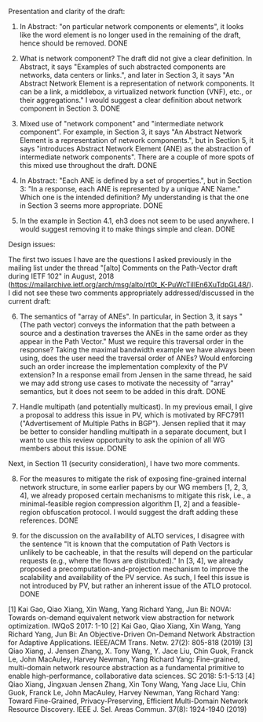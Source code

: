 Presentation and clarity of the draft:

1. In Abstract: "on particular network components or elements", it looks like
   the word element is no longer used in the remaining of the draft, hence
   should be removed. DONE

2. What is network component? The draft did not give a clear definition. In
   Abstract, it says "Examples of such abstracted components are networks, data
   centers or links.", and later in Section 3, it says "An Abstract Network
   Element is a representation of network components. It can be a link, a
   middlebox, a virtualized network function (VNF), etc., or their
   aggregations." I would suggest a clear definition about network component in
   Section 3. DONE

3. Mixed use of "network component" and "intermediate network component". For
example, in Section 3, it says "An Abstract Network Element is a representation
of network components.", but in Section 5, it says "introduces Abstract Network
Element (ANE) as the abstraction of intermediate network components". There are
a couple of more spots of this mixed use throughout the draft. DONE

4. In Abstract: "Each ANE is defined by a set of properties.", but in Section 3:
   "In a response, each ANE is represented by a unique ANE Name." Which one is
   the intended definition? My understanding is that the one in Section 3 seems
   more appropriate. DONE

5. In the example in Section 4.1, eh3 does not seem to be used anywhere. I would
   suggest removing it to make things simple and clean. DONE


Design issues:

The first two issues I have are the questions I asked previously in the mailing
list under the thread "[alto] Comments on the Path-Vector draft during IETF 102"
in August, 2018
(https://mailarchive.ietf.org/arch/msg/alto/rt0t_K-PuWcTiIlEn6XuTdpGL48/). I did
not see these two comments appropriately addressed/discussed in the current
draft:

  6. The semantics of "array of ANEs". In particular, in Section 3, it says
"(The path vector) conveys the information that the path between a source and a
destination traverses the ANEs in the same order as they appear in the Path
Vector." Must we require this traversal order in the response? Taking the
maximal bandwidth example we have always been using, does the user need the
traversal order of ANEs? Would enforcing such an order increase the
implementation complexity of the PV extension? In a response email from Jensen
in the same thread, he said we may add strong use cases to motivate the
necessity of "array" semantics, but it does not seem to be added in this draft.
DONE

  7. Handle multipath (and potentially multicast). In my previous email, I give
a proposal to address this issue in PV, which is motivated by RFC7911
("Advertisement of Multiple Paths in BGP"). Jensen replied that it may be better
to consider handling multipath in a separate document, but I want to use this
review opportunity to ask the opinion of all WG members about this issue.
DONE

Next, in Section 11 (security consideration), I have two more comments.

  8. For the measures to mitigate the risk of exposing fine-grained internal
     network structure, in some earlier papers by our WG members [1, 2, 3, 4],
     we already proposed certain mechanisms to mitigate this risk, i.e., a
     minimal-feasible region compression algorithm [1, 2] and a feasible-region
     obfuscation protocol. I would suggest the draft adding these references.
     DONE

  9. for the discussion on the availability of ALTO services, I disagree with
     the sentence "It is known that the computation of Path Vectors is unlikely
     to be cacheable, in that the results will depend on the particular requests
     (e.g., where the flows are distributed)." In [3, 4], we already proposed a
     precomputation-and-projection mechanism to improve the scalability and
     availability of the PV service. As such, I feel this issue is not
     introduced by PV, but rather an inherent issue of the ATLO protocol.
     DONE


[1] Kai Gao, Qiao Xiang, Xin Wang, Yang Richard Yang, Jun Bi: NOVA: Towards
on-demand equivalent network view abstraction for network optimization. IWQoS
2017: 1-10
[2] Kai Gao, Qiao Xiang, Xin Wang, Yang Richard Yang, Jun Bi: An
Objective-Driven On-Demand Network Abstraction for Adaptive Applications.
IEEE/ACM Trans. Netw. 27(2): 805-818 (2019)
[3] Qiao Xiang, J. Jensen Zhang, X. Tony Wang, Y. Jace Liu, Chin Guok, Franck
Le, John MacAuley, Harvey Newman, Yang Richard Yang: Fine-grained, multi-domain
network resource abstraction as a fundamental primitive to enable
high-performance, collaborative data sciences. SC 2018: 5:1-5:13
[4] Qiao Xiang, Jingxuan Jensen Zhang, Xin Tony Wang, Yang Jace Liu, Chin Guok,
Franck Le, John MacAuley, Harvey Newman, Yang Richard Yang: Toward Fine-Grained,
Privacy-Preserving, Efficient Multi-Domain Network Resource Discovery. IEEE J.
Sel. Areas Commun. 37(8): 1924-1940 (2019)
